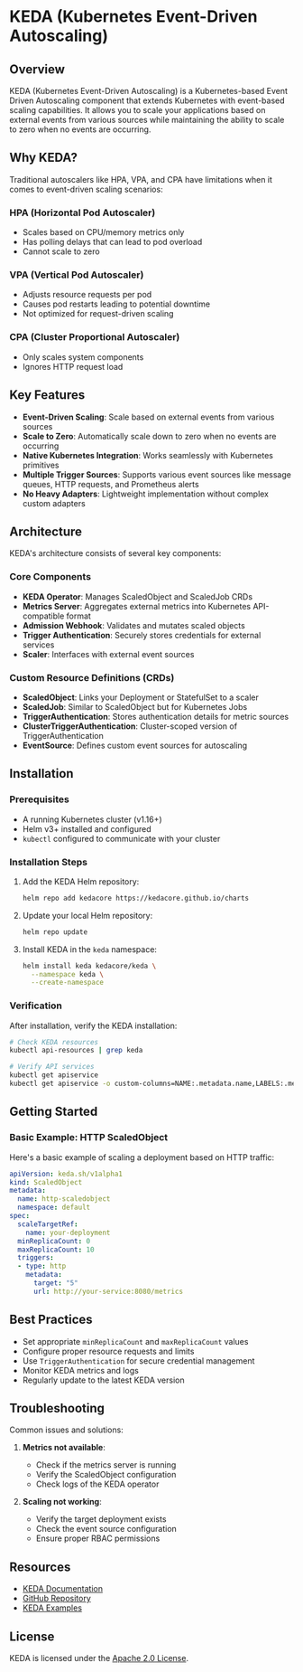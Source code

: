 # KEDA (Kubernetes Event-Driven Autoscaling)

## Overview
KEDA (Kubernetes Event-Driven Autoscaling) is a Kubernetes-based Event Driven Autoscaling component that extends Kubernetes with event-based scaling capabilities. It allows you to scale your applications based on external events from various sources while maintaining the ability to scale to zero when no events are occurring.

## Why KEDA?

Traditional autoscalers like HPA, VPA, and CPA have limitations when it comes to event-driven scaling scenarios:

### HPA (Horizontal Pod Autoscaler)
- Scales based on CPU/memory metrics only
- Has polling delays that can lead to pod overload
- Cannot scale to zero

### VPA (Vertical Pod Autoscaler)
- Adjusts resource requests per pod
- Causes pod restarts leading to potential downtime
- Not optimized for request-driven scaling

### CPA (Cluster Proportional Autoscaler)
- Only scales system components
- Ignores HTTP request load

## Key Features

- **Event-Driven Scaling**: Scale based on external events from various sources
- **Scale to Zero**: Automatically scale down to zero when no events are occurring
- **Native Kubernetes Integration**: Works seamlessly with Kubernetes primitives
- **Multiple Trigger Sources**: Supports various event sources like message queues, HTTP requests, and Prometheus alerts
- **No Heavy Adapters**: Lightweight implementation without complex custom adapters

## Architecture

KEDA's architecture consists of several key components:

### Core Components
- **KEDA Operator**: Manages ScaledObject and ScaledJob CRDs
- **Metrics Server**: Aggregates external metrics into Kubernetes API-compatible format
- **Admission Webhook**: Validates and mutates scaled objects
- **Trigger Authentication**: Securely stores credentials for external services
- **Scaler**: Interfaces with external event sources

### Custom Resource Definitions (CRDs)
- **ScaledObject**: Links your Deployment or StatefulSet to a scaler
- **ScaledJob**: Similar to ScaledObject but for Kubernetes Jobs
- **TriggerAuthentication**: Stores authentication details for metric sources
- **ClusterTriggerAuthentication**: Cluster-scoped version of TriggerAuthentication
- **EventSource**: Defines custom event sources for autoscaling

## Installation

### Prerequisites
- A running Kubernetes cluster (v1.16+)
- Helm v3+ installed and configured
- `kubectl` configured to communicate with your cluster

### Installation Steps

1. Add the KEDA Helm repository:
   ```bash
   helm repo add kedacore https://kedacore.github.io/charts
   ```

2. Update your local Helm repository:
   ```bash
   helm repo update
   ```

3. Install KEDA in the `keda` namespace:
   ```bash
   helm install keda kedacore/keda \
     --namespace keda \
     --create-namespace
   ```

### Verification

After installation, verify the KEDA installation:

```bash
# Check KEDA resources
kubectl api-resources | grep keda

# Verify API services
kubectl get apiservice
kubectl get apiservice -o custom-columns=NAME:.metadata.name,LABELS:.metadata.labels | grep keda
```

## Getting Started

### Basic Example: HTTP ScaledObject

Here's a basic example of scaling a deployment based on HTTP traffic:

```yaml
apiVersion: keda.sh/v1alpha1
kind: ScaledObject
metadata:
  name: http-scaledobject
  namespace: default
spec:
  scaleTargetRef:
    name: your-deployment
  minReplicaCount: 0
  maxReplicaCount: 10
  triggers:
  - type: http
    metadata:
      target: "5"
      url: http://your-service:8080/metrics
```

## Best Practices

- Set appropriate `minReplicaCount` and `maxReplicaCount` values
- Configure proper resource requests and limits
- Use `TriggerAuthentication` for secure credential management
- Monitor KEDA metrics and logs
- Regularly update to the latest KEDA version

## Troubleshooting

Common issues and solutions:

1. **Metrics not available**:
   - Check if the metrics server is running
   - Verify the ScaledObject configuration
   - Check logs of the KEDA operator

2. **Scaling not working**:
   - Verify the target deployment exists
   - Check the event source configuration
   - Ensure proper RBAC permissions

## Resources

- [KEDA Documentation](https://keda.sh/docs/)
- [GitHub Repository](https://github.com/kedacore/keda)
- [KEDA Examples](https://github.com/kedacore/samples)

## License

KEDA is licensed under the [Apache 2.0 License](https://github.com/kedacore/keda/blob/main/LICENSE).
